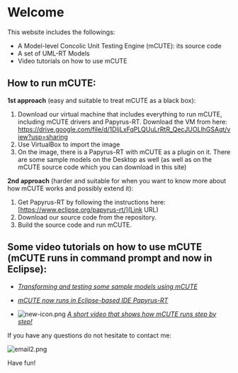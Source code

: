 # Welcome

This website includes the followings:

* A Model-level Concolic Unit Testing Engine (mCUTE): its source code
* A set of UML-RT Models
* Video tutorials on how to use mCUTE

 
## How to run mCUTE:

**1st approach** (easy and suitable to treat mCUTE as a black box): 

1. Download our virtual machine that includes everything to run mCUTE, including mCUTE drivers and Papyrus-RT. Download the VM from here: 
https://drive.google.com/file/d/1DIjLxFqPLQUuLrRtR_QecJUOLlhGSAqt/view?usp=sharing
2. Use VirtualBox to import the image
3. On the image, there is a Papyrus-RT with mCUTE as a plugin on it. There are some sample models on the Desktop as well (as well as on the mCUTE source code which you can download in this site)

**2nd approach** (harder and suitable for when you want to know more about how mCUTE works and possibly extend it):

1. Get Papyrus-RT by following the instructions here: [https://www.eclipse.org/papyrus-rt/](Link URL)
2. Download our source code from the repository.
3. Build the source code and run mCUTE.


## Some video tutorials on how to use mCUTE (mCUTE runs in command prompt and now in Eclipse):

  
* [*Transforming and testing some sample models using mCUTE*](https://youtu.be/tMMvTqu3G6A)

* [*mCUTE now runs in Eclipse-based IDE Papyrus-RT*](https://youtu.be/Ty1-gVptLYA)

* ![new-icon.png](https://bitbucket.org/repo/ngK5gx7/images/2756170474-new-icon.png) [*A short video that shows how mCUTE runs step by step!*](https://youtu.be/AIUmlWBgAB8)


If you have any questions do not hesitate to contact me: 

![email2.png](https://bitbucket.org/repo/ngK5gx7/images/4015831127-email2.png)

Have fun!
